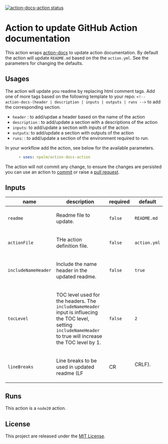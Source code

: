 <p>
  <a href="https://github.com/npalm/action-docs-action/actions"><img alt="action-docs-action status" src="https://github.com/npalm/action-docs-action/actions/workflows/ci.yml/badge.svg"></a>
</p>

<!-- action-docs-header action="action.yml" -->
# Action to update GitHub Action documentation
<!-- action-docs-header action="action.yml" -->

This action wraps [action-docs](https://github.com/npalm/action-docs) to update action documentation. By default the action will update `README.md` based on the the `action.yml`. See the parameters for changing the defaults.

## Usages

The action will update you readme by replacing html comment tags. Add one of more tags based on the following template to your repo:  `<!-- action-docs-(header | description | inputs | outputs | runs -->` to add the corresponding section.

- `header` : to add/updae a header based on the name of the action
- `description` : to add/update a section with a descriptions of the action
- `inputs`: to add/update a section with inputs of the action
- `outputs`: to add/update a section with outputs of the action
- `runs`: : to add/update a section of the environment required to run.

In your workflow add the action, see below for the available parameters.

```yaml
      - uses: npalm/action-docs-action
```

The action will not commit any change, to ensure the changes are persisted you can use an action to [commit](https://github.com/stefanzweifel/git-auto-commit-action) or raise a [pull request](https://github.com/peter-evans/create-pull-request).


<!-- action-docs-inputs action="action.yml" -->
## Inputs

| name | description | required | default |
| --- | --- | --- | --- |
| `readme` | <p>Readme file to update.</p> | `false` | `README.md` |
| `actionFile` | <p>THe action definition file.</p> | `false` | `action.yml` |
| `includeNameHeader` | <p>Include the name header in the updated readme.</p> | `false` | `true` |
| `tocLevel` | <p>TOC level used for the headers. The <code>includeNameHeader</code> input is influecing the TOC level, setting <code>includeNameHeader</code> to true will increase the TOC level by 1.</p> | `false` | `2` |
| `lineBreaks` | <p>Line breaks to be used in updated readme (LF|CR|CRLF).</p> | `false` | `LF` |
<!-- action-docs-inputs action="action.yml" -->


<!-- action-docs-runs action="action.yml" -->
## Runs

This action is a `node20` action.
<!-- action-docs-runs action="action.yml" -->
## License

This project are released under the [MIT License](./LICENSE).
